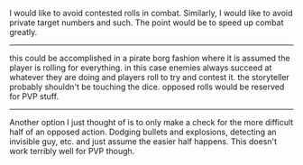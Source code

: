 I would like to avoid contested rolls in combat. Similarly, I would like to avoid private target numbers and such. The point would be to speed up combat greatly.

---

this could be accomplished in a pirate borg fashion where it is assumed the player is rolling for everything. in this case enemies always succeed at whatever they are doing and players roll to try and contest it. the storyteller probably shouldn't be touching the dice. opposed rolls would be reserved for PVP stuff.

---

Another option I just thought of is to only make a check for the more difficult half of an opposed action. Dodging bullets and explosions, detecting an invisible guy, etc. and just assume the easier half happens. This doesn't work terribly well for PVP though.